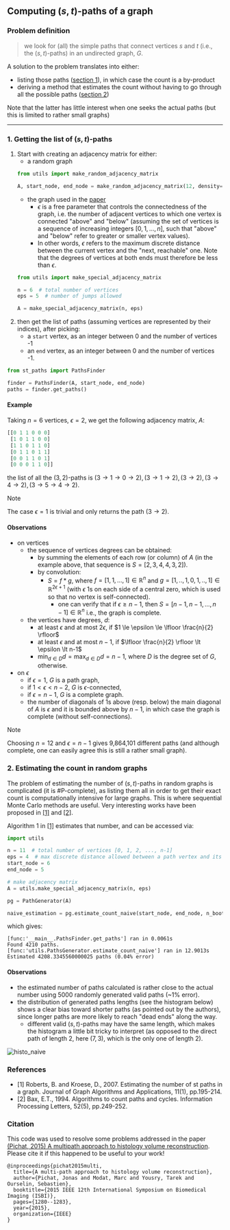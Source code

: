 ## Computing $(s,t)$-paths of a graph


### Problem definition
> we look for (all) the simple paths that connect vertices $s$ and $t$ (i.e., the $(s,t)$-paths) in an undirected graph, $G$.

A solution to the problem translates into either:
- listing those paths ([section 1](#h1)), in which case the count is a by-product
- deriving a method that estimates the count without having to go through all the possible paths ([section 2](#h2))

Note that the latter has little interest when one seeks the actual paths (but this is limited to rather small graphs)

---

### <a name="h1">1.</a> Getting the list of $(s,t)$-paths
1. Start with creating an adjacency matrix for either:
   - a random graph
   ```python
   from utils import make_random_adjacency_matrix
   
   A, start_node, end_node = make_random_adjacency_matrix(12, density=0.7, return_st=True)
   ```
   - the graph used in the [paper](#c1)
      - $\epsilon$ is a free parameter that controls the connectedness of the graph, i.e. the number of adjacent vertices to which one vertex is connected "above" and "below" (assuming the set of vertices is a sequence of increasing integers $[0,1,...,n]$, such that "above" and "below" refer to greater or smaller vertex values).
      - In other words, $\epsilon$ refers to the maximum discrete distance between the current vertex and the "next, reachable" one. Note that the degrees of vertices at both ends must therefore be less than $\epsilon$.
   ```python
   from utils import make_special_adjacency_matrix
   
   n = 6  # total number of vertices
   eps = 5  # number of jumps allowed
   
   A = make_special_adjacency_matrix(n, eps)
   ```
2. then get the list of paths (assuming vertices are represented by their indices), after picking:
   - a `start` vertex, as an integer between 0 and the number of vertices -1
   - an `end` vertex, as an integer between 0 and the number of vertices -1.
```python
from st_paths import PathsFinder

finder = PathsFinder(A, start_node, end_node)
paths = finder.get_paths()
```

#### Example

Taking $n=6$ vertices, $\epsilon=2$, we get the following adjacency matrix, $A$:

```python
[[0 1 1 0 0 0]
 [1 0 1 1 0 0]
 [1 1 0 1 1 0]
 [0 1 1 0 1 1]
 [0 0 1 1 0 1]
 [0 0 0 1 1 0]]
```
the list of all the $(3,2)$-paths is $(3 \rightarrow 1 \rightarrow 0 \rightarrow 2), (3 \rightarrow 1 \rightarrow 2), (3 \rightarrow 2), (3 \rightarrow 4 \rightarrow 2), (3 \rightarrow 5 \rightarrow 4 \rightarrow 2)$. 
> [!Note]
> The case $\epsilon=1$ is trivial and only returns the path $(3 \rightarrow 2)$.

#### Observations
- on vertices
   - the sequence of vertices degrees can be obtained:
      - by summing the elements of each row (or column) of $A$ (in the example above, that sequence is $S=[2,3,4,4,3,2]$).
      - by convolution:
         - $S=f*g$, where $f=[1,1,...,1]\in \mathbb{R}^n$ and $g=[1,..,1,0,1,..,1] \in \mathbb{R}^{2 \epsilon +1}$ (with $\epsilon$ 1s on each side of a central zero, which is used so that no vertex is self-connected).
            - one can verify that if $\epsilon \ge n-1$, then $S=[n-1,n-1,...,n-1]\in \mathbb{R}^n$ i.e., the graph is complete.
   - the vertices have degrees, $d$:
      - at least $\epsilon$ and at most $2\epsilon$, if $1 \le \epsilon \le \lfloor \frac{n}{2} \rfloor$ 
      - at least $\epsilon$ and at most $n-1$, if $\lfloor \frac{n}{2} \rfloor \lt \epsilon \lt n-1$
      - $\min_{d\in D}d=\max_{d \in D}d=n-1$, where $D$ is the degree set of $G$, otherwise.   
- on $\epsilon$
  - if $\epsilon=1$, $G$ is a path graph,
  - if $1 \lt \epsilon \lt n-2$, $G$ is $\epsilon$-connected,
  - if $\epsilon=n-1$, $G$ is a complete graph.
  - the number of diagonals of 1s above (resp. below) the main diagonal of $A$ is $\epsilon$ and it is bounded above by $n-1$, in which case the graph is complete (without self-connections).


> [!Note]
> Choosing $n=12$ and $\epsilon=n-1$ gives 9,864,101 different paths (and although complete, one can easily agree this is still a rather small graph).


### <a name="h2">2.</a> Estimating the count in random graphs

The problem of estimating the number of $(s,t)$-paths in random graphs is complicated (it is \#P-complete), as listing them all in order to get their exact count is computationally intensive for large graphs. This is where sequential Monte Carlo methods are useful. Very interesting works have been proposed in [[1]](#r1) and [[2]](#r2).

Algorithm 1 in [[1]](#r1) estimates that number, and can be accessed via:
```python
import utils

n = 11  # total number of vertices [0, 1, 2, ..., n-1]
eps = 4  # max discrete distance allowed between a path vertex and its neighbour
start_node = 6
end_node = 5

# make adjacency matrix
A = utils.make_special_adjacency_matrix(n, eps)

pg = PathGenerator(A)

naive_estimation = pg.estimate_count_naive(start_node, end_node, n_bootstrap=2000)
```

which gives:
```
[func:'__main__.PathsFinder.get_paths'] ran in 0.0061s
Found 4210 paths.
[func:'utils.PathsGenerator.estimate_count_naive'] ran in 12.9013s
Estimated 4208.3345560000025 paths (0.04% error)
```

#### Observations
   - the estimated number of paths calculated is rather close to the actual number using 5000 randomly generated valid paths (~1% error).
   - the distribution of generated paths lengths (see the histogram below) shows a clear bias toward shorter paths (as pointed out by the authors), since longer paths are more likely to reach "dead ends" along the way.
      - different valid $(s,t)$-paths may have the same length, which makes the histogram a little bit tricky to interpret (as opposed to the direct path of length 2, here $(7,3)$, which is the only one of length 2).

![histo_naive](figures/histo_naive2.png)

### References
- <a name="r1">[1]</a> Roberts, B. and Kroese, D., 2007. Estimating the number of st paths in a graph. Journal of Graph Algorithms and Applications, 11(1), pp.195-214.
- <a name="r2">[2]</a> Bax, E.T., 1994. Algorithms to count paths and cycles. Information Processing Letters, 52(5), pp.249-252.


### <a name="c1"></a>Citation
This code was used to resolve some problems addressed in the paper [(Pichat, 2015) A multipath approach to histology volume reconstruction](http://discovery.ucl.ac.uk/1468614/3/ISBI2015_tig.pdf). Please cite it if this happened to be useful to your work!
```
@inproceedings{pichat2015multi,
  title={A multi-path approach to histology volume reconstruction},
  author={Pichat, Jonas and Modat, Marc and Yousry, Tarek and Ourselin, Sebastien},
  booktitle={2015 IEEE 12th International Symposium on Biomedical Imaging (ISBI)},
  pages={1280--1283},
  year={2015},
  organization={IEEE}
}
```
